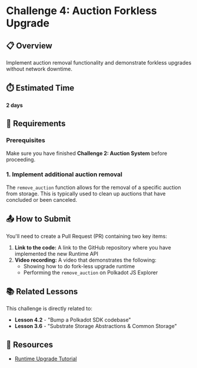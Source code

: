 # Challenge 4: Auction Forkless Upgrade

## 📋 Overview
Implement auction removal functionality and demonstrate forkless upgrades without network downtime.

## ⏱️ Estimated Time
**2 days**

## 🎯 Requirements

### Prerequisites
Make sure you have finished **Challenge 2: Auction System** before proceeding.

### 1. Implement additional auction removal
The `remove_auction` function allows for the removal of a specific auction from storage. This is typically used to clean up auctions that have concluded or been canceled.

## 📤 How to Submit

You'll need to create a Pull Request (PR) containing two key items:

1. **Link to the code:** A link to the GitHub repository where you have implemented the new Runtime API
2. **Video recording:** A video that demonstrates the following:
   - Showing how to do fork-less upgrade runtime
   - Performing the `remove_auction` on Polkadot JS Explorer

## 📚 Related Lessons

This challenge is directly related to:
- **Lesson 4.2** - "Bump a Polkadot SDK codebase"
- **Lesson 3.6** - "Substrate Storage Abstractions & Common Storage"

## 🔗 Resources

- [Runtime Upgrade Tutorial](https://docs.polkadot.com/tutorials/polkadot-sdk/parachains/zero-to-hero/runtime-upgrade/)